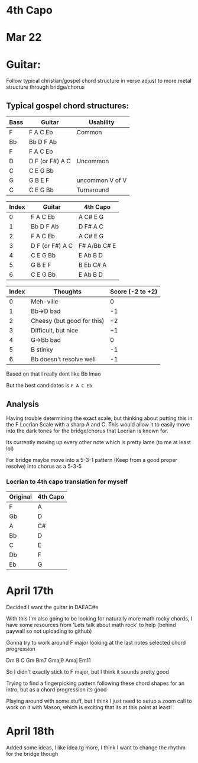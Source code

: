 # 4th Capo

# Mar 22

# Guitar:
Follow typical christian/gospel chord structure in verse
adjust to more metal structure through bridge/chorus

## Typical gospel chord structures:

| Bass  | Guitar | Usability |
|-------|--------|----------|
| F     | F A C Eb | Common |
| Bb    | Bb D F Ab |      |
| F     | F A C Eb |       |
| D     | D F (or F#) A C | Uncommon |
| C     | C E G Bb |        |
| G     | G B E F | uncommon V of V |
| C     | C E G Bb | Turnaround |


| Index | Guitar | 4th Capo |
|-------|--------|----------|
| 0     | F A C Eb | A C# E G |
| 1     | Bb D F Ab | D F# A C |
| 2     | F A C Eb | A C# E G |
| 3     | D F (or F#) A C | F# A/Bb C# E | 
| 4     | C E G Bb | E Ab B D |
| 5     | G B E F | B Eb C# A |
| 6     | C E G Bb | E Ab B D |

| Index | Thoughts | Score (-2 to +2) |
|-------|----------|-------|
| 0 | Meh-ville | 0 |
| 1 | Bb->D bad | -1 |
| 2 | Cheesy (but good for this) | +2 |
| 3 | Difficult, but nice | +1 |
| 4 | G->Bb bad | 0 |
| 5 | B stinky | -1 |
| 6 | Bb doesn't resolve well | -1 |

Based on that I really dont like Bb lmao

But the best candidates is `F A C Eb`

## Analysis

Having trouble determining the exact scale, but thinking
about putting this in the F Locrian Scale with a sharp 
A and C. This would allow it to easily move into the dark 
tones for the bridge/chorus that Locrian is known for.

Its currently moving up every other note which is pretty lame (to me at least lol)

For bridge maybe move into a 5-3-1 pattern (Keep from a good proper resolve) into chorus as a 5-3-5

### Locrian to 4th capo translation for myself
| Original | 4th Capo |
|----------|----------|
| F        | A        |
| Gb       | D        |
| A        | C#       |
| Bb       | D        |
| C        | E        |
| Db       | F        |
| Eb       | G        |

# April 17th

Decided I want the guitar in DAEAC#e

With this I'm also going to be looking for naturally more math rocky chords, I have some resources from 'Lets talk about math rock' to help (behind paywall so not uploading to github)

Gonna try to work around F major looking at the last notes selected chord progression

Dm   B     C    Gm
Bm7 Gmaj9 Amaj Em11 

So I didn't exactly stick to F major, but I think it sounds pretty good

Trying to find a fingerpicking pattern following these chord shapes for an intro, but as a chord progression its good

Playing around with some stuff, but I think I just need to setup a zoom call to work on it with Mason, which is exciting that its at this point at least!

# April 18th

Added some ideas, I like idea.tg more, I think I want to change the rhythm for the bridge though

